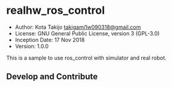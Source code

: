 # realhw_ros_control
* Author: Kota Takijo <takigami1w090318@gmail.com>
* License: GNU General Public License, version 3 (GPL-3.0)
* Inception Date: 17 Nov 2018
* Version: 1.0.0

This is a sample to use ros_control with simulator and real robot.

## Develop and Contribute
